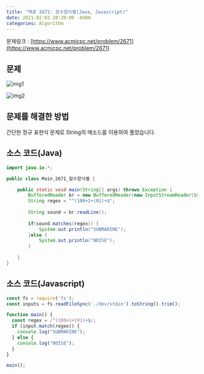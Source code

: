 ```yaml
---
title: "백준 2671: 잠수함식별(Java, Javascript)"
date: 2021-02-02 20:20:00 -0400
categories: Algorithm
---
```


문제링크 : [https://www.acmicpc.net/problem/2671](https://www.acmicpc.net/problem/2671)



## 문제

![img1](../../assets/images/Algorithm/BOJ-2671/img1.PNG)

![img2](../../assets/images/Algorithm/BOJ-2671/img2.PNG)



## 문제를 해결한 방법

간단한 정규 표현식 문제로 String의 메소드를 이용하여 풀었습니다.



## 소스 코드(Java)

```java
import java.io.*;

public class Main_2671_잠수함식별 {

	public static void main(String[] args) throws Exception {
		BufferedReader br = new BufferedReader(new InputStreamReader(System.in));
		String regex = "^(100+1+|01)+$";
		
		String sound = br.readLine();
		
		if(sound.matches(regex)) {
			System.out.println("SUBMARINE");
		}else {
			System.out.println("NOISE");
		}
		
	}
}
```



## 소스 코드(Javascript)

```javascript
const fs = require('fs');
const inputs = fs.readFileSync('./dev/stdin').toString().trim();

function main() {
  const regex = /^(100+1+|01)+$/;
  if (input.match(regex)) {
    console.log("SUBMARINE");
  } else {
    console.log("NOISE");
  }
}

main();
```
